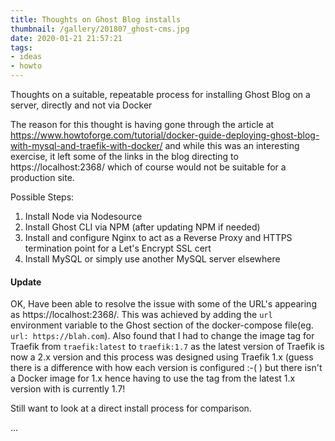```yaml
---
title: Thoughts on Ghost Blog installs
thumbnail: /gallery/201807_ghost-cms.jpg
date: 2020-01-21 21:57:21
tags:
- ideas
- howto
---
```

Thoughts on a suitable, repeatable process for installing Ghost Blog on a server, directly and not via Docker

The reason for this thought is having gone through the article at https://www.howtoforge.com/tutorial/docker-guide-deploying-ghost-blog-with-mysql-and-traefik-with-docker/ and while this was an interesting exercise, it left some of the links in the blog directing to https://localhost:2368/ which of course would not be suitable for a production site.

Possible Steps:
1. Install Node via Nodesource
2. Install Ghost CLI via NPM (after updating NPM if needed)
3. Install and configure Nginx to act as a Reverse Proxy and HTTPS termination point for a Let's Encrypt SSL cert
4. Install MySQL or simply use another MySQL server elsewhere

#### Update

OK, Have been able to resolve the issue with some of the URL's appearing as https://localhost:2368/. This was achieved by adding the `url` environment variable to the Ghost section of the docker-compose file(eg. `url: https://blah.com`). Also found that I had to change the image tag for Traefik from `traefik:latest` to `traefik:1.7` as the latest version of Traefik is now a 2.x version and this process was designed using Traefik 1.x (guess there is a difference with how each version is configured :-( ) but there isn't a Docker image for 1.x hence having to use the tag from the latest 1.x version with is currently 1.7!

Still want to look at a direct install process for comparison.

...
